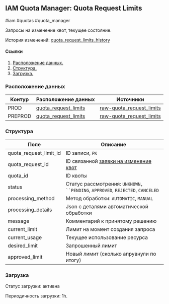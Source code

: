 ## IAM Quota Manager: Quota Request Limits
#iam #quotas #quota_manager

Запросы на изменение квот, текущее состояние.

История изменений: [quota_request_limits_history](../quota_request_limits_history)


#### Ссылки
1. [Расположение данных.](#расположение-данных)
2. [Структура.](#структура)
3. [Загрузка.](#загрузка)


### Расположение данных

| Контур    | Расположение данных   | Источники |
| --------- | -------------------   | --------- |
| PROD      | [quota_request_limits](https://yt.yandex-team.ru/hahn/navigation?path=//home/cloud-dwh/data/prod/ods/iam/quota_manager/quota_request_limits)    | [raw-quota_request_limits](https://yt.yandex-team.ru/hahn/navigation?path=//home/cloud-dwh/data/prod/raw/ydb/identity/quota_manager/quota_request_limits)     |
| PREPROD   | [quota_request_limits](https://yt.yandex-team.ru/hahn/navigation?path=//home/cloud-dwh/data/preprod/ods/iam/quota_manager/quota_request_limits) | [raw-quota_request_limits](https://yt.yandex-team.ru/hahn/navigation?path=//home/cloud-dwh/data/preprod/raw/ydb/identity/quota_manager/quota_request_limits)  |


### Структура

| Поле                      | Описание                                                                      |
| ------------------------- | ----------------------------------------------------------------------------- |
| quota_request_limit_id    | ID записи, `PK`                                                               |
| quota_request_id          | ID связанной [заявки на изменение квот](../quota_requests)                    |
| quota_id                  | ID квоты                                                                      |
| status                    | Статус рассмотрения: `UNKNOWN, ``PENDING`, `APPROVED`, `REJECTED`, `CANCELED` |
| processing_method         | Метод обработки: `AUTOMATIC`, `MANUAL`                                        |
| processing_details        | Json с деталями автоматической обработки                                      |
| message                   | Комментарий к принятому решению                                               |
| current_limit             | Лимит на момент создания запроса                                              |
| current_usage             | Текущее использование ресурса                                                 |
| desired_limit             | Запрошенный лимит                                                             |
| approved_limit            | Новый лимит (сколько апрувнули по итогу)                                      |


### Загрузка
Статус загрузки: активна

Периодичность загрузки: 1h.
